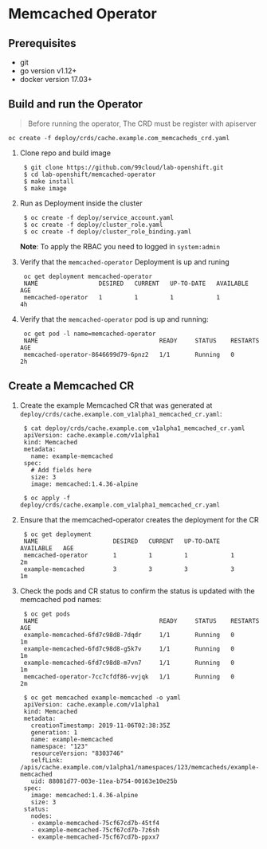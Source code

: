 # Memcached Operator

## Prerequisites

- git
- go version v1.12+
- docker version 17.03+

## Build and run the Operator

> Before running the operator, The CRD must be register with apiserver

    oc create -f deploy/crds/cache.example.com_memcacheds_crd.yaml
1. Clone repo and build image

        $ git clone https://github.com/99cloud/lab-openshift.git
        $ cd lab-openshift/memcached-operator
        $ make install
        $ make image
1. Run as Deployment inside the cluster

        $ oc create -f deploy/service_account.yaml
        $ oc create -f deploy/cluster_role.yaml
        $ oc create -f deploy/cluster_role_binding.yaml
    **Note**: To apply the RBAC you need to logged in `system:admin`
1. Verify that the `memcached-operator` Deployment is up and runing

        oc get deployment memcached-operator
        NAME                 DESIRED   CURRENT   UP-TO-DATE   AVAILABLE   AGE
        memcached-operator   1         1         1            1           4h
1. Verify that the `memcached-operator` pod is up and running:

        oc get pod -l name=memcached-operator
        NAME                                  READY     STATUS    RESTARTS   AGE
        memcached-operator-8646699d79-6pnz2   1/1       Running   0          2h

## Create a Memcached CR

1. Create the example Memcached CR that was generated at `deploy/crds/cache.example.com_v1alpha1_memcached_cr.yaml`:

        $ cat deploy/crds/cache.example.com_v1alpha1_memcached_cr.yaml
        apiVersion: cache.example.com/v1alpha1
        kind: Memcached
        metadata:
          name: example-memcached
        spec:
          # Add fields here
          size: 3
          image: memcached:1.4.36-alpine

        $ oc apply -f deploy/crds/cache.example.com_v1alpha1_memcached_cr.yaml
1. Ensure that the memcached-operator creates the deployment for the CR

        $ oc get deployment
        NAME                     DESIRED   CURRENT   UP-TO-DATE   AVAILABLE   AGE
        memcached-operator       1         1         1            1           2m
        example-memcached        3         3         3            3           1m
1. Check the pods and CR status to confirm the status is updated with the memcached pod names:

        $ oc get pods
        NAME                                  READY     STATUS    RESTARTS   AGE
        example-memcached-6fd7c98d8-7dqdr     1/1       Running   0          1m
        example-memcached-6fd7c98d8-g5k7v     1/1       Running   0          1m
        example-memcached-6fd7c98d8-m7vn7     1/1       Running   0          1m
        memcached-operator-7cc7cfdf86-vvjqk   1/1       Running   0          2m

        $ oc get memcached example-memcached -o yaml
        apiVersion: cache.example.com/v1alpha1
        kind: Memcached
        metadata:
          creationTimestamp: 2019-11-06T02:38:35Z
          generation: 1
          name: example-memcached
          namespace: "123"
          resourceVersion: "8303746"
          selfLink: /apis/cache.example.com/v1alpha1/namespaces/123/memcacheds/example-memcached
          uid: 88081d77-003e-11ea-b754-00163e10e25b
        spec:
          image: memcached:1.4.36-alpine
          size: 3
        status:
          nodes:
          - example-memcached-75cf67cd7b-45tf4
          - example-memcached-75cf67cd7b-7z6sh
          - example-memcached-75cf67cd7b-ppxx7

